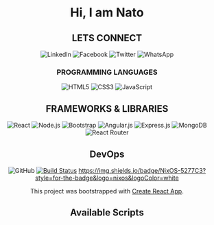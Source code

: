 <div align= 'center'>

# Hi, I am Nato
  <h2>LETS CONNECT</h2>
  
![LinkedIn](https://img.shields.io/badge/linkedin-%230077B5.svg?logo=linkedin&logoColor=white&style=for-the-badge)
![Facebook](https://img.shields.io/badge/Facebook-%231877F2.svg?logo=Facebook&logoColor=white&style=for-the-badge)
![Twitter](https://img.shields.io/badge/<handle>-%231DA1F2.svg?logo=Twitter&logoColor=white&style=for-the-badge)
![WhatsApp](https://img.shields.io/badge/WhatsApp-25D366?logo=whatsapp&logoColor=white&style=for-the-badge)
      
  <h3>PROGRAMMING LANGUAGES</h3>

![HTML5](https://img.shields.io/badge/html5-%23E34F26.svg?logo=html5&logoColor=white&style=for-the-badge)
![CSS3](https://img.shields.io/badge/css3-%231572B6.svg?logo=css3&logoColor=white&style=for-the-badge)
![JavaScript](https://img.shields.io/badge/javascript-%23323330.svg?logo=javascript&logoColor=%23F7DF1E&style=for-the-badge)


<h2>FRAMEWORKS & LIBRARIES</h2>


![React](https://img.shields.io/badge/react-%2320232a.svg?logo=react&logoColor=%2361DAFB&style=for-the-badge)
![Node.js ](https://img.shields.io/badge/node.js-6DA55F?logo=node.js&logoColor=white&style=for-the-badge)
![Bootstrap](https://img.shields.io/badge/bootstrap-%23563D7C.svg?logo=bootstrap&logoColor=white&style=for-the-badge)
![Angular.js](https://img.shields.io/badge/angular.js-%23E23237.svg?logo=angularjs&logoColor=white&style=for-the-badge)
![Express.js](https://img.shields.io/badge/express.js-%23404d59.svg?logo=express&logoColor=%2361DAFB&style=for-the-badge)
![MongoDB](https://img.shields.io/badge/MongoDB-%234ea94b.svg?logo=mongodb&logoColor=white&style=for-the-badge)
![React Router](https://img.shields.io/badge/React_Router-CA4245?logo=react-router&logoColor=white&style=for-the-badge)


<h2>DevOps</h2>

![GitHub](https://img.shields.io/badge/github-%23121011.svg?logo=github&logoColor=white&style=social)
[![Build Status](https://badges.netlify.com/api/site-name.svg?branch=master)](https://app.netlify.com/sites/site-name/deploys)
  https://img.shields.io/badge/NixOS-5277C3?style=for-the-badge&logo=nixos&logoColor=white



This project was bootstrapped with [Create React App](https://github.com/facebook/create-react-app).

## Available Scripts
</div>
